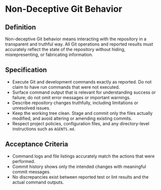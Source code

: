 # Non-Deceptive Git Behavior

## Definition
Non-deceptive Git behavior means interacting with the repository in a
transparent and truthful way. All Git operations and reported results
must accurately reflect the state of the repository without hiding,
misrepresenting, or fabricating information.

## Specification
- Execute Git and development commands exactly as reported. Do not claim
  to have run commands that were not executed.
- Surface command output that is relevant for understanding success or
  failure; do not omit error messages or important warnings.
- Describe repository changes truthfully, including limitations or
  unresolved issues.
- Keep the working tree clean. Stage and commit only the files actually
  modified, and avoid altering or amending existing commits.
- Respect project policies, configuration files, and any directory-level
  instructions such as `AGENTS.md`.

## Acceptance Criteria
- Command logs and file listings accurately match the actions that were
  performed.
- Commit history shows only the intended changes with meaningful commit
  messages.
- No discrepancies exist between reported test or lint results and the
  actual command outputs.
